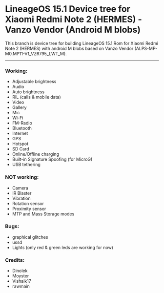 # LineageOS 15.1 Device tree for Xiaomi Redmi Note 2 (HERMES) - Vanzo Vendor (Android M blobs)

This branch is device tree for building LineageOS 15.1 Rom for Xiaomi Redmi Note 2 (HERMES) with android M blobs based on Vanzo Vendor (ALPS-MP-M0.MP11-V1_VZ6795_LWT_M).

---

### Working:
  - Adjustable brightness
  - Audio
  - Auto brightness
  - RIL (calls & mobile data)
  - Video
  - Gallery
  - Mic
  - Wi-Fi
  - FM-Radio
  - Bluetooth
  - Internet
  - GPS
  - Hotspot
  - SD Card
  - Online/Offline charging
  - Built-in Signature Spoofing (for MicroG)
  - USB tethering

### NOT working:
  - Camera
  - IR Blaster
  - Vibration
  - Rotation sensor
  - Proximity sensor
  - MTP and Mass Storage modes

### Bugs:
  - graphical glitches
  - ussd
  - Lights (only red & green leds are working for now)

### Credits:
  - Dinolek
  - Moyster
  - Vishalk17
  - rawmain
